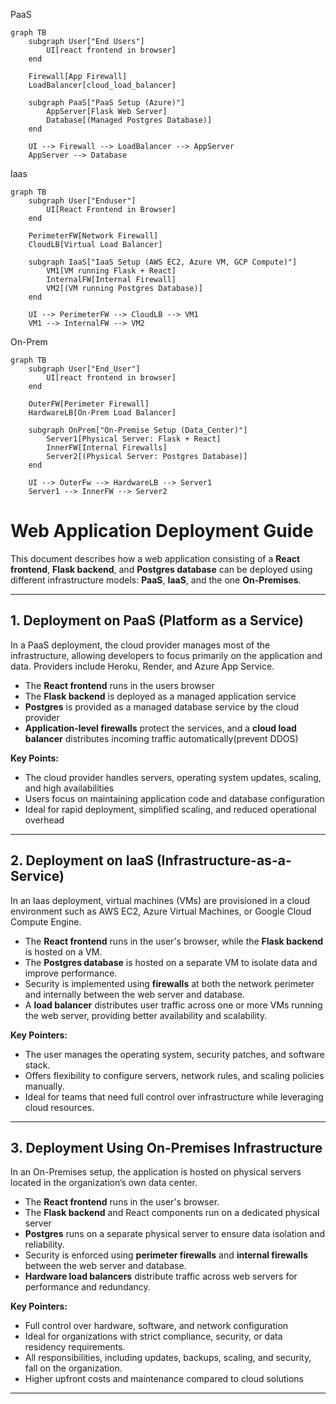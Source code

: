 PaaS
```mermaid
graph TB
    subgraph User["End Users"]
        UI[react frontend in browser]
    end

    Firewall[App Firewall]
    LoadBalancer[cloud_load_balancer]

    subgraph PaaS["PaaS Setup (Azure)"]
        AppServer[Flask Web Server]
        Database[(Managed Postgres Database)]
    end

    UI --> Firewall --> LoadBalancer --> AppServer
    AppServer --> Database
```
Iaas
```mermaid
graph TB
    subgraph User["Enduser"]
        UI[React Frontend in Browser]
    end

    PerimeterFW[Network Firewall]
    CloudLB[Virtual Load Balancer]

    subgraph IaaS["IaaS Setup (AWS EC2, Azure VM, GCP Compute)"]
        VM1[VM running Flask + React]
        InternalFW[Internal Firewall]
        VM2[(VM running Postgres Database)]
    end

    UI --> PerimeterFW --> CloudLB --> VM1
    VM1 --> InternalFW --> VM2
```
On-Prem
```mermaid
graph TB
    subgraph User["End_User"]
        UI[react frontend in browser]
    end

    OuterFW[Perimeter Firewall]
    HardwareLB[On-Prem Load Balancer]

    subgraph OnPrem["On-Premise Setup (Data_Center)"]
        Server1[Physical Server: Flask + React]
        InnerFW[Internal Firewalls]
        Server2[(Physical Server: Postgres Database)]
    end

    UI --> OuterFw --> HardwareLB --> Server1
    Server1 --> InnerFW --> Server2
```
# Web Application Deployment Guide

This document describes how a web application consisting of a **React frontend**, **Flask backend**, and **Postgres database** can be deployed using different infrastructure models: **PaaS**, **IaaS**, and the one **On-Premises**.

---

## 1. Deployment on PaaS (Platform as a Service)

In a PaaS deployment, the cloud provider manages most of the infrastructure, allowing developers to focus primarily on the application and data. Providers include Heroku, Render, and Azure App Service.

- The **React frontend** runs in the users browser 
- The **Flask backend** is deployed as a managed application service  
- **Postgres** is provided as a managed database service by the cloud provider
- **Application-level firewalls** protect the services, and a **cloud load balancer** distributes incoming traffic automatically(prevent DDOS)

**Key Points:**  
- The cloud provider handles servers, operating system updates, scaling, and high availabilities
- Users focus on maintaining application code and database configuration
- Ideal for rapid deployment, simplified scaling, and reduced operational overhead

---

## 2. Deployment on IaaS (Infrastructure-as-a-Service)

In an Iaas deployment, virtual machines (VMs) are provisioned in a cloud environment such as AWS EC2, Azure Virtual Machines, or Google Cloud Compute Engine.

- The **React frontend** runs in the user's browser, while the **Flask backend** is hosted on a VM.  
- The **Postgres database** is hosted on a separate VM to isolate data and improve performance.  
- Security is implemented using **firewalls** at both the network perimeter and internally between the web server and database.  
- A **load balancer** distributes user traffic across one or more VMs running the web server, providing better availability and scalability.

**Key Pointers:**  
- The user manages the operating system, security patches, and software stack.  
- Offers flexibility to configure servers, network rules, and scaling policies manually.  
- Ideal for teams that need full control over infrastructure while leveraging cloud resources.

---

## 3. Deployment Using On-Premises Infrastructure

In an On-Premises setup, the application is hosted on physical servers located in the organization’s own data center.

- The **React frontend** runs in the user's browser.  
- The **Flask backend** and React components run on a dedicated physical server 
- **Postgres** runs on a separate physical server to ensure data isolation and reliability.  
- Security is enforced using **perimeter firewalls** and **internal firewalls** between the web server and database.  
- **Hardware load balancers** distribute traffic across web servers for performance and redundancy.

**Key Pointers:**  
- Full control over hardware, software, and network configuration 
- Ideal for organizations with strict compliance, security, or data residency requirements.  
- All responsibilities, including updates, backups, scaling, and security, fall on the organization.  
- Higher upfront costs and maintenance compared to cloud solutions

---
